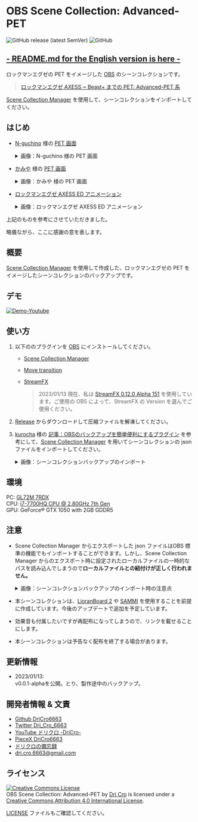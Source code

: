 # OBS Scene Collection: Advanced-PET

![GitHub release (latest SemVer)](https://img.shields.io/github/v/release/DriCro6663/advanced-pet)
![GitHub](https://img.shields.io/github/license/DriCro6663/advanced-pet)

## [- README.md for the English version is here -](./README-EN.md)

ロックマンエグゼの PET をイメージした [OBS](https://obsproject.com/ja) のシーンコレクションです。

> [ロックマンエグゼ AXESS ~ Beast+ までの PET: Advanced-PET 系](https://www.nicovideo.jp/watch/sm30540016)

[Scene Collection Manager](https://obsproject.com/forum/resources/scene-collection-manager.1434/) を使用して、シーンコレクションをインポートしてください。

## はじめ

* [N-guchino](https://exe-rockman.net/) 様の [PET 画面](https://exe-rockman.net/wp-content/uploads/2020/06/pet06.png)

    <details>
    <summary>画像：N-guchino 様の PET 画面</summary>

    [![N-guchino_PET](https://exe-rockman.net/wp-content/uploads/2020/06/pet06.png)](https://exe-rockman.net/make_a_pet_extra01/)

    </details>

* [かみや](https://www.nicovideo.jp/user/19608348) 様の [PET 画面](https://www.nicovideo.jp/watch/sm36826926)

    <details>
    <summary>画像：かみや 様の PET 画面</summary>

    [![ロックマンエグゼ風仮想背景](https://img.cdn.nimg.jp/s/nicovideo/thumbnails/36826926/36826926.61672808.original/r1280x720l?key=288286928b9953df497529e34b1532da9f672da9b8e034b847091eaf6e526f75)](https://www.youtube.com/watch?v=lhHvjWNb8AA)

    </details>

* [ロックマンエグゼ AXESS ED アニメーション](https://www.nicovideo.jp/watch/sm30540016)

    <details><summary>画像：ロックマンエグゼ AXESS ED アニメーション</summary>

    [![光とどく場所ノンテロ](https://img.cdn.nimg.jp/s/nicovideo/thumbnails/30540016/30540016.original/r1280x720l?key=52b270c1df982983aa0f64c9f029287bb0965a98f31a33d56cacd9c0dc75bc5a)](https://www.nicovideo.jp/watch/sm30540016)

    </details>

上記のものを参考にさせていただきました。

略儀ながら、ここに感謝の意を表します。

## 概要

[Scene Collection Manager](https://obsproject.com/forum/resources/scene-collection-manager.1434/) を使用して作成した、ロックマンエグゼの PET をイメージしたシーンコレクションのバックアップです。

## デモ

[![Demo-Youtube](https://img.youtube.com/vi/bSzE_OE9-NU/0.jpg)](https://www.youtube.com/watch?v=bSzE_OE9-NU)

## 使い方

1. 以下ののプラグインを [OBS](https://obsproject.com/ja) にインストールしてください。

    * [Scene Collection Manager](https://obsproject.com/forum/resources/scene-collection-manager.1434/)
    * [Move transition](https://obsproject.com/forum/resources/move-transition.913/)
    * [StreamFX](https://obsproject.com/forum/resources/streamfx-for-obs%C2%AE-studio.578/)

        > 2023/01/13 現在、私は [StreamFX 0.12.0 Alpha 151](https://github.com/Xaymar/obs-StreamFX/releases/tag/0.12.0a151) を使用しています。ご使用の OBS によって、StreamFX の Version を選んでご使用ください。

2. [Release](https://github.com/DriCro6663//releases) からダウンロードして圧縮ファイルを解凍してください。

3. [kurocha](https://kurocha.jp/) 様の [記事：OBSのバックアップを簡単便利にするプラグイン](https://kurocha.jp/obs-scene-collection-manager) を参考にして、[Scene Collection Manager](https://obsproject.com/forum/resources/scene-collection-manager.1434/) を用いてシーンコレクションの json ファイルをインポートしてください。

    <details><summary>
    画像：シーンコレクションバックアップのインポート
    </summary>
    
    ![kurocha-import-01](https://kurocha.jp/wp-content/uploads/2022/05/2022-05-09_17h12_27-1.jpg)
    
    ![kurocha-import-02](https://kurocha.jp/wp-content/uploads/2022/05/2022-05-09_17h14_04.jpg)
    
    ![kurocha-import-03](https://kurocha.jp/wp-content/uploads/2022/05/2022-05-09_17h17_53.jpg)
    
    > [OBSのバックアップを簡単便利にするプラグイン](https://kurocha.jp/obs-scene-collection-manager)
    </details>

## 環境

PC: [GL72M 7RDX](https://www.msi.com/Laptop/GL72M-7RDX/Specification)  
CPU: [i7-7700HQ CPU @ 2.80GHz 7th Gen](https://www.intel.co.jp/content/www/jp/ja/products/sku/97185/intel-core-i77700hq-processor-6m-cache-up-to-3-80-ghz/specifications.html)  
GPU: GeForce® GTX 1050 with 2GB GDDR5

## 注意

* Scene Collection Manager からエクスポートした json ファイルはOBS 標準の機能でもインポートすることができます。しかし、Scene Collection Manager からのエクスポート時に設定されたローカルファイルの一時的なパスを読み込んでしまうので**ローカルファイルとの紐付けが正しく行われません。**

    <details><summary>
    画像：シーンコレクションバックアップのインポート時の注意点
    </summary>
    
    ![kurocha-note-01](https://kurocha.jp/wp-content/uploads/2022/05/2022-05-09_17h11_06.jpg)
    
    ![kurocha-note-02](https://kurocha.jp/wp-content/uploads/2022/05/2022-05-09_17h17_02.jpg)
    
    > [OBSのバックアップを簡単便利にするプラグイン](https://kurocha.jp/obs-scene-collection-manager)

    </details>

* 本シーンコレクションは、[LioranBoard 2](https://github.com/LioranWaters/Lioranboard2Update) や [SAMMI](https://sammi.solutions/) を使用することを前提に作成しています。今後のアップデートで追加を予定しています。

* 効果音も付属したいですが再配布になってしまうので、リンクを載せることにします。

* 本シーンコレクションは予告なく配布を終了する場合があります。

## 更新情報

* 2023/01/13:<br>v0.0.1-alphaを公開。とり、製作途中のバックアップ。

## 開発者情報 & 文責

* [Github DriCro6663](https://github.com/DriCro6663)
* [Twitter Dri_Cro_6663](https://twitter.com/Dri_Cro_6663)
* [YouTube ドリクロ -DriCro-](https://www.youtube.com/channel/UCyWgav9wdiPVjYphB7jrWCQ)
* [PieceX DriCro6663](https://www.piecex.com/users/profile/DriCro6663)
* [ドリクロの備忘録](https://dri-cro-6663.jp/)
* dri.cro.6663@gmail.com

## ライセンス

<a rel="license" href="http://creativecommons.org/licenses/by/4.0/deed.ja"><img alt="Creative Commons License" style="border-width:0" src="https://i.creativecommons.org/l/by/4.0/88x31.png" /></a><br /><span xmlns:dct="http://purl.org/dc/terms/" href="http://purl.org/dc/dcmitype/Dataset" property="dct:title" rel="dct:type">OBS Scene Collection: Advanced-PET</span> by <a xmlns:cc="http://creativecommons.org/ns#" href="https://github.com/DriCro6663/advanced-pet" property="cc:attributionName" rel="cc:attributionURL">Dri Cro</a> is licensed under a <a rel="license" href="http://creativecommons.org/licenses/by/4.0/">Creative Commons Attribution 4.0 International License</a>.

[LICENSE](.LICENSE) ファイルもご確認してください。
